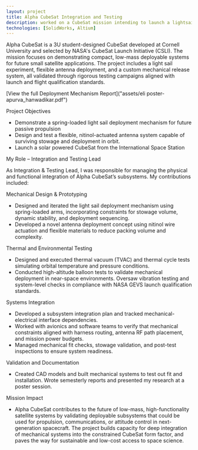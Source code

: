 ```yaml
---
layout: project
title: Alpha CubeSat Integration and Testing 
description: worked on a CubeSat mission intending to launch a lightsail 
technologies: [SolidWorks, Altium]
---
```


Alpha CubeSat is a 3U student-designed CubeSat developed at Cornell University and selected by NASA's CubeSat Launch Initiative (CSLI). The mission focuses on demonstrating compact, low-mass deployable systems for future small satellite applications. The project includes a light sail experiment, flexible antenna deployment, and a custom mechanical release system, all validated through rigorous testing campaigns aligned with launch and flight qualification standards.

[View the full Deployment Mechanism Report]("assets/eli poster-apurva_hanwadikar.pdf")

Project Objectives

- Demonstrate a spring-loaded light sail deployment mechanism for future passive propulsion
- Design and test a flexible, nitinol-actuated antenna system capable of surviving stowage and deployment in orbit.
- Launch a solar powered CubeSat from the International Space Station 

My Role – Integration and Testing Lead

As Integration & Testing Lead, I was responsible for managing the physical and functional integration of Alpha CubeSat’s subsystems. My contributions included:

Mechanical Design & Prototyping
- Designed and iterated the light sail deployment mechanism using spring-loaded arms, incorporating constraints for stowage volume, dynamic stability, and deployment sequencing.
- Developed a novel antenna deployment concept using nitinol wire actuation and flexible materials to reduce packing volume and complexity.

Thermal and Environmental Testing
- Designed and executed thermal vacuum (TVAC) and thermal cycle tests simulating orbital temperature and pressure conditions.
- Conducted high-altitude balloon tests to validate mechanical deployment in near-space environments.
Oversaw vibration testing and system-level checks in compliance with NASA GEVS launch qualification standards.

Systems Integration
- Developed a subsystem integration plan and tracked mechanical-electrical interface dependencies.
- Worked with avionics and software teams to verify that mechanical constraints aligned with harness routing, antenna RF path placement, and mission power budgets.
- Managed mechanical fit checks, stowage validation, and post-test inspections to ensure system readiness.

Validation and Documentation
- Created CAD models and built mechanical systems to test out fit and installation. Wrote semesterly reports and presented my research at a poster session. 


Mission Impact
- Alpha CubeSat contributes to the future of low-mass, high-functionality satellite systems by validating deployable subsystems that could be used for propulsion, communications, or attitude control in next-generation spacecraft. The project builds capacity for deep integration of mechanical systems into the constrained CubeSat form factor, and paves the way for sustainable and low-cost access to space science.

